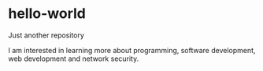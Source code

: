 # hello-world
Just another repository


I am interested in learning more about programming, software development, web development and network security.
